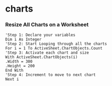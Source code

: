 
# charts

### Resize All Charts on a Worksheet
    'Step 1: Declare your variables
    Dim i As Integer
    'Step 2: Start Looping through all the charts
    For i = 1 To ActiveSheet.ChartObjects.Count
    'Step 3: Activate each chart and size
    With ActiveSheet.ChartObjects(i)
    .Width = 300
    .Height = 200
    End With
    'Step 4: Increment to move to next chart
    Next i
